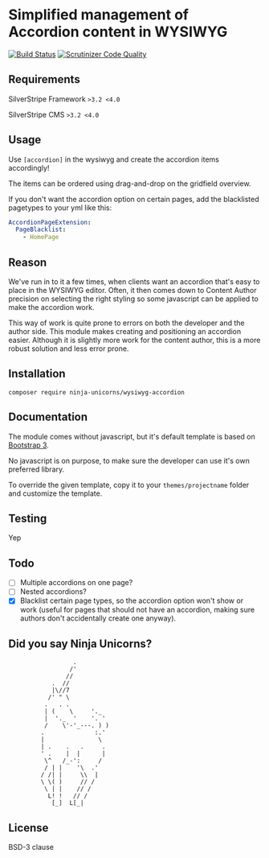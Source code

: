 # Simplified management of Accordion content in WYSIWYG

[![Build Status](https://travis-ci.org/SilverStripe-Ninja-Unicorns/silverstripe-wysiwyg-accordion.svg?branch=master)](https://travis-ci.org/SilverStripe-Ninja-Unicorns/silverstripe-wysiwyg-accordion) [![Scrutinizer Code Quality](https://scrutinizer-ci.com/g/SilverStripe-Ninja-Unicorns/silverstripe-wysiwyg-accordion/badges/quality-score.png?b=master)](https://scrutinizer-ci.com/g/SilverStripe-Ninja-Unicorns/silverstripe-wysiwyg-accordion/?branch=master)

## Requirements

SilverStripe Framework `>3.2 <4.0`

SilverStripe CMS `>3.2 <4.0`

## Usage

Use `[accordion]` in the wysiwyg and create the accordion items accordingly!

The items can be ordered using drag-and-drop on the gridfield overview.

If you don't want the accordion option on certain pages, add the blacklisted pagetypes to your yml like this:
```yaml
AccordionPageExtension:
  PageBlacklist:
    - HomePage
```

## Reason

We've run in to it a few times, when clients want an accordion that's easy to place in the WYSIWYG editor. Often, it then comes down to Content Author precision on selecting the right styling so some javascript can be applied to make the accordion work.

This way of work is quite prone to errors on both the developer and the author side. This module makes creating and positioning an accordion easier. Although it is slightly more work for the content author, this is a more robust solution and less error prone.

## Installation

`composer require ninja-unicorns/wysiwyg-accordion`

## Documentation

The module comes without javascript, but it's default template is based on [Bootstrap 3](https://getbootstrap.com/javascript/#collapse).

No javascript is on purpose, to make sure the developer can use it's own preferred library.

To override the given template, copy it to your `themes/projectname` folder and customize the template.

## Testing

Yep

## Todo

- [ ] Multiple accordions on one page?
- [ ] Nested accordions?
- [x] Blacklist certain page types, so the accordion option won't show or work (useful for pages that should not have an accordion, making sure authors don't accidentally create one anyway).

## Did you say Ninja Unicorns?

```
                  .
                 /'
                //
            .  //
            |\//7
           /' " \
          .   . .
          | (    \     '._
          |  '._  '    '. '
          /    \'-'_---. ) )
         .              :.'
         |               \
         | .    .   .     .
         ' .    |  |      |
          \^   /_-':     /
          / | |    '\  .'
         / /| |     \\  |
         \ \( )     // /
          \ | |    // /
           L! !   // /
            [_]  L[_|
```

## License

BSD-3 clause